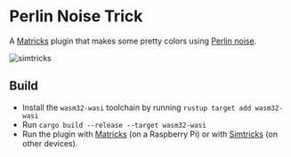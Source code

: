 # Perlin Noise Trick
A [Matricks](https://github.com/wymcg/matricks) plugin that makes some pretty colors using [Perlin noise](https://en.wikipedia.org/wiki/Perlin_noise).

![simtricks](https://github.com/wymcg/perlin_trick/assets/3410869/f23abb2f-2262-4e2d-9c92-d684410a0f6c)

## Build
- Install the `wasm32-wasi` toolchain by running `rustup target add wasm32-wasi`
- Run `cargo build --release --target wasm32-wasi`
- Run the plugin with [Matricks](https://github.com/wymcg/matricks) (on a Raspberry Pi) or with [Simtricks](https://github.com/wymcg/simtricks) (on other devices).
